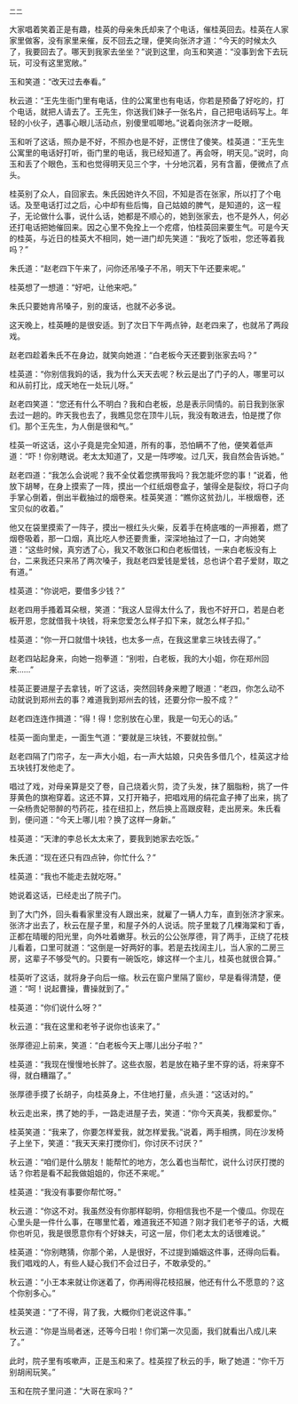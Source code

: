     二二 

   大家唱着笑着正是有趣，桂英的母亲朱氏却来了个电话，催桂英回去。桂英在人家家里做客，没有家里来催，反不回去之理，便笑向张济才道：“今天的时候太久了，我要回去了。哪天到我家去坐坐？”说到这里，向玉和笑道：“没事到舍下去玩玩，可没有这里宽敞。”

   玉和笑道：“改天过去奉看。”

   秋云道：“王先生衙门里有电话，住的公寓里也有电话，你若是预备了好吃的，打个电话，就把人请去了。王先生，你送我们妹子一张名片，自己把电话码写上。年轻的小伙子，遇事心眼儿活动点，别傻里呱唧地。”说着向张济才一眨眼。

   玉和听了这话，照办是不好，不照办也是不好，正愣住了傻笑。桂英道：“王先生公寓里的电话好打听，衙门里的电话，我已经知道了。再会呀，明天见。”说时，向玉和丢了个眼色，玉和也觉得明天见三个字，十分地沉着，另有含蓄，便微点了点头。

   桂英别了众人，自回家去。朱氏因她许久不回，不知是否在张家，所以打了个电话。及至电话打过之后，心中却有些后悔，自己姑娘的脾气，是知道的，这一程子，无论做什么事，说什么话，她都是不顺心的，她到张家去，也不是外人，何必还打电话把她催回来。因之心里不免拴上一个疙瘩，怕桂英回来要生气。可是今天的桂英，与近日的桂英大不相同，她一进门却先笑道：“我吃了饭啦，您还等着我吗？”

   朱氏道：“赵老四下午来了，问你还吊嗓子不吊，明天下午还要来呢。”

   桂英想了一想道：“好吧，让他来吧。”

   朱氏只要她肯吊嗓子，别的废话，也就不必多说。

   这天晚上，桂英睡的是很安适。到了次日下午两点钟，赵老四来了，也就吊了两段戏。

   赵老四趁着朱氏不在身边，就笑向她道：“白老板今天还要到张家去吗？”

   桂英道：“你别信我妈的话，我为什么天天去呢？秋云是出了门子的人，哪里可以和从前打比，成天地在一处玩儿呀。”

   赵老四笑道：“您还有什么不明白？我和白老板，总是表示同情的。前日我到张家去过一趟的。昨天我也去了，我瞧见您在顶牛儿玩，我没有敢进去，怕是搅了你们。那个王先生，为人倒是很和气。”

   桂英一听这话，这小子竟是完全知道，所有的事，恐怕瞒不了他，便笑着低声道：“吓！你别瞎说。老太太知道了，又是一阵啰唆。过几天，我自然会告诉她。”

   赵老四道：“我怎么会说呢？我不全仗着您携带我吗？我怎能坏您的事！”说着，他放下胡琴，在身上摸索了一阵，摸出一个红纸烟卷盒子，皱得全是裂纹，将口子向手掌心倒着，倒出半截抽过的烟卷来。桂英笑道：“瞧你这贫劲儿，半根烟卷，还宝贝似的收着。”

   他又在袋里摸索了一阵子，摸出一根红头火柴，反着手在椅底嗤的一声擦着，燃了烟卷吸着，那一口烟，真比吃人参还要贵重，深深地抽过了一口，才向她笑道：“这些时候，真穷透了心，我又不敢张口和白老板借钱，一来白老板没有上台，二来我还只来吊了两次嗓子，我赵老四爱钱是爱钱，总也讲个君子爱财，取之有道。”

   桂英道：“你说吧，要借多少钱？”

   赵老四用手搔着耳朵根，笑道：“我这人显得太什么了，我也不好开口，若是白老板开恩，您就借我十块钱，将来您爱怎么样子扣下来，就怎么样子扣。”

   桂英道：“你一开口就借十块钱，也太多一点，在我这里拿三块钱去得了。”

   赵老四站起身来，向她一抱拳道：“别啦，白老板，我的大小姐，你在郑州回来……”

   桂英正要进屋子去拿钱，听了这话，突然回转身来瞪了眼道：“老四，你怎么动不动就说到郑州去的事？难道我到郑州去的钱，还要分你一股不成？”

   赵老四连连作揖道：“得！得！您别放在心里，我是一句无心的话。”

   桂英一面向里走，一面生气道：“要就是三块钱，不要就拉倒。”

   赵老四隔了门帘子，左一声大小姐，右一声大姑娘，只央告多借几个，桂英这才给五块钱打发他走了。

   唱过了戏，对母亲算是交了卷，自己烧着火剪，烫了头发，抹了胭脂粉，挑了一件芽黄色的旗袍穿着。这还不算，又打开箱子，把唱戏用的绢花盒子捧了出来，挑了一朵杨贵妃带醉的芍药花，挂在纽扣上，然后换上高跟皮鞋，走出房来。朱氏看到，便问道：“今天上哪儿啦？换了这样一身新。”

   桂英道：“天津的李总长太太来了，要我到她家去吃饭。”

   朱氏道：“现在还只有四点钟，你忙什么？”

   桂英道：“我也不能走去就吃呀。”

   她说着这话，已经走出了院子门。

   到了大门外，回头看看家里没有人跟出来，就雇了一辆人力车，直到张济才家来。张济才出去了，秋云在屋子里，和屋子外的人说话。院子里栽了几棵海棠和丁香，正都在晴暖的阳光里，向外吐着嫩芽。秋云的公公张厚德，背了两手，正绕了花枝儿看着，口里可就道：“这倒是一好两好的事。若是去找阔主儿，当人家的二房三房，这辈子不够受气的。只要有一碗饭吃，嫁这样一个主儿，桂英也就很合算。”

   桂英听了这话，就将身子向后一缩。秋云在窗户里隔了窗纱，早是看得清楚，便道：“呵！说起曹操，曹操就到了。”

   桂英道：“你们说什么呀？”

   秋云道：“我在这里和老爷子说你也该来了。”

   张厚德迎上前来，笑道：“白老板今天上哪儿出分子啦？”

   桂英道：“我现在慢慢地长胖了。这些衣服，若是放在箱子里不穿的话，将来穿不得，就白糟蹋了。”

   张厚德手摸了长胡子，向桂英身上，不住地打量，点头道：“这话对的。”

   秋云走出来，携了她的手，一路走进屋子去，笑道：“你今天真美，我都爱你。”

   桂英笑道：“我来了，你要怎样爱我，就怎样爱我。”说着，两手相携，同在沙发椅子上坐下，笑道：“我天天来打搅你们，你讨厌不讨厌？”

   秋云道：“咱们是什么朋友！能帮忙的地方，怎么着也当帮忙，说什么讨厌打搅的话？你若是看不起我做姐姐的，你还不来呢。”

   桂英道：“我没有事要你帮忙呀。”

   秋云道：“你这不对。我虽然没有你那样聪明，你相信我也不是一个傻瓜。你现在心里头是一件什么事，在哪里忙着，难道我还不知道？刚才我们老爷子的话，大概你也听见，我是很愿意你有个好妹夫，可这一层，你们老太太的话很难说。”

   桂英道：“你别瞎猜，你那个弟，人是很好，不过提到婚姻这件事，还得向后看。我们唱戏的人，有些人疑心我们不会过日子，不敢承受的。”

   秋云道：“小王本来就让你迷着了，你再闹得花枝招展，他还有什么不愿意的？这个你别多心。”

   桂英笑道：“了不得，背了我，大概你们老说这件事。”

   秋云道：“你是当局者迷，还等今日啦！你们第一次见面，我们就看出八成儿来了。”

   此时，院子里有咳嗽声，正是玉和来了。桂英捏了秋云的手，瞅了她道：“你千万别胡闹玩笑。”

   玉和在院子里问道：“大哥在家吗？”


